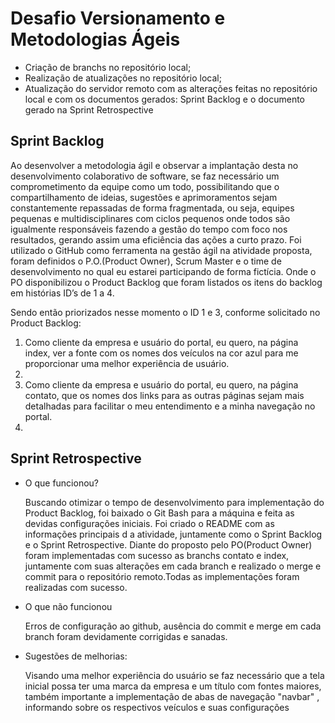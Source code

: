 <h1>Desafio Versionamento e Metodologias Ágeis</h1>
<div>
  <ul>
    <li>Criação de branchs no repositório local;</li>
    <li>Realização de atualizações no repositório local;</li>
    <li>Atualização do servidor remoto com as alterações feitas no repositório local e com os documentos gerados: Sprint Backlog e o documento gerado na Sprint Retrospective</li>
  </ul>
</div>

<h2>Sprint Backlog</h2>
<p>Ao desenvolver a metodologia ágil e observar a implantação desta no desenvolvimento colaborativo de software, se faz necessário um comprometimento da equipe como um todo, possibilitando que o compartilhamento de ideias, sugestões e aprimoramentos sejam constantemente repassadas de forma fragmentada, ou seja, equipes pequenas e multidisciplinares com ciclos pequenos onde todos são igualmente responsáveis fazendo a gestão do tempo com foco nos resultados, gerando assim uma eficiência das ações a curto prazo. 
Foi utilizado o GitHub como ferramenta na gestão ágil na atividade proposta, foram definidos o P.O.(Product Owner), Scrum Master e o time de desenvolvimento no qual eu estarei participando de forma fictícia. Onde o PO disponibilizou o Product Backlog que foram listados os itens do backlog em histórias ID’s de 1 a 4. 
<p>Sendo então priorizados nesse momento o ID 1 e 3, conforme solicitado no Product Backlog:
<ol>
  <li>Como cliente da empresa e usuário do portal, eu quero, na página index, ver a fonte com os nomes dos veículos na cor azul para me proporcionar uma melhor experiência de usuário.</li>
  <li></li>
  <li>Como cliente da empresa e usuário do portal, eu quero, na página contato, que os nomes dos links para as outras páginas sejam mais detalhadas para facilitar o meu entendimento e a minha navegação no portal. </li>
  <li></li>
</ol>
</p>

<h2>Sprint Retrospective</h2>
<ul>
  <li>O que funcionou?</li>
  <p>Buscando otimizar o tempo de desenvolvimento para implementação do Product Backlog, foi baixado o Git Bash para a máquina e feita as devidas configurações iniciais. Foi criado o README com as informações principais d a atividade, juntamente como o Sprint Backlog e o Sprint Retrospective. Diante do   proposto pelo PO(Product Owner) foram implementadas com sucesso as branchs contato e index, juntamente com suas alterações em cada branch e realizado o merge e commit para o repositório remoto.Todas as implementações foram realizadas com sucesso. </p>
  <li>O que não funcionou</li>
  <p>Erros de configuração ao github, ausência do commit e merge em cada branch foram devidamente corrigidas e sanadas.</p>
  <li>Sugestões de melhorias:</li>
  <p>Visando uma melhor experiência do usuário se faz necessário que a tela inicial possa ter uma marca da empresa e um título com fontes maiores, também importante a implementação de abas de navegação "navbar" , informando sobre os respectivos veículos e suas configurações</p>
</ul>
